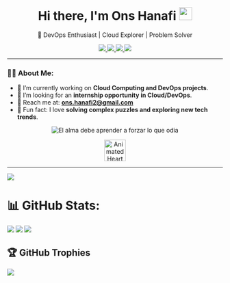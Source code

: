<h1 align="center">Hi there, I'm Ons Hanafi  <img src="https://media.giphy.com/media/hvRJCLFzcasrR4ia7z/giphy.gif" width="30px"></h1>

<p align="center">
  🚀 DevOps Enthusiast | Cloud Explorer | Problem Solver
</p>

<p align="center">
  <a href="https://www.linkedin.com/in/ons-hanafi/">
    <img src="https://img.shields.io/badge/LinkedIn-%23E4405F.svg?style=for-the-badge&logo=linkedin&logoColor=white&color=ffafcc&labelColor=f783ac&style=flat&borderRadius=10">
  </a>
  <a href="mailto:ons.hanafi2@gmail.com">
    <img src="https://img.shields.io/badge/Email-%23D14836.svg?style=for-the-badge&logo=gmail&logoColor=white&color=fab1a0&labelColor=ff6f61&style=flat&borderRadius=10">
  </a>
  <a href="https://github.com/OnsHanafi">
    <img src="https://img.shields.io/badge/GitHub-%23F7DF1E.svg?style=for-the-badge&logo=github&logoColor=white&color=ffcccc&labelColor=ff8fa3&style=flat&borderRadius=10">
  </a>
  <a href="https://gitlab.com/ons.hanafi2">
    <img src="https://img.shields.io/badge/GitLab-%23FC6D26.svg?style=for-the-badge&logo=gitlab&logoColor=white&color=ffe4e1&labelColor=ff5c8d&style=flat&borderRadius=10">
  </a>
</p>

---

### 👨‍💻 About Me:

- 🌱 I’m currently working on **Cloud Computing and DevOps projects**.
- 🚀 I’m looking for an **internship opportunity in Cloud/DevOps**.
- 📧 Reach me at: **ons.hanafi2@gmail.com**
- 🌟 Fun fact: I love **solving complex puzzles and exploring new tech trends**.

<p align="center">
  <img src="https://readme-typing-svg.demolab.com?font=Fira+Code&weight=500&size=22&duration=3000&pause=1000&color=F75C7E&center=true&vCenter=true&width=700&lines=🌸+El+alma+debe+aprender+a+forzar+lo+que+odia" alt="El alma debe aprender a forzar lo que odia">
</p>

<p align="center">
  <img src="https://media.giphy.com/media/8HboJv8HZQUr1pZKXV/giphy.gif" alt="Animated Heart" width="50">
</p>




---
[![](https://visitcount.itsvg.in/api?id=OnsHanafi&label=Profile%20Views&color=10&icon=9&pretty=true)](https://visitcount.itsvg.in)

# 📊 GitHub Stats:
![](https://github-readme-streak-stats.herokuapp.com/?user=OnsHanafi&theme=radical&hide_border=false)
![](https://github-readme-stats.vercel.app/api?username=OnsHanafi&theme=radical&hide_border=false&include_all_commits=true&count_private=true)
![](https://github-readme-stats.vercel.app/api/top-langs/?username=OnsHanafi&theme=radical&hide_border=false&include_all_commits=true&count_private=true&layout=compact)

## 🏆 GitHub Trophies
![](https://github-profile-trophy.vercel.app/?username=OnsHanafi&theme=radical&no-frame=false&no-bg=true&margin-w=4)




